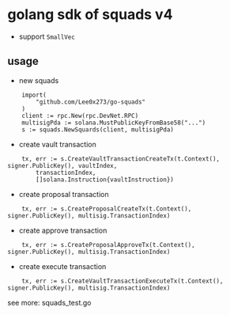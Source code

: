 # golang sdk of squads v4
- support `SmallVec`

## usage
- new squads
```
	import(
		"github.com/Lee0x273/go-squads"
	)
	client := rpc.New(rpc.DevNet.RPC)
	multisigPda := solana.MustPublicKeyFromBase58("...")
	s := squads.NewSquards(client, multisigPda)
```
- create vault transaction
```
	tx, err := s.CreateVaultTransactionCreateTx(t.Context(), signer.PublicKey(), vaultIndex,
		transactionIndex,
		[]solana.Instruction{vaultInstruction})
```
- create proposal transaction
```
	tx, err := s.CreateProposalCreateTx(t.Context(), signer.PublicKey(), multisig.TransactionIndex)
```
- create approve transaction
```
	tx, err := s.CreateProposalApproveTx(t.Context(), signer.PublicKey(), multisig.TransactionIndex)
```
- create execute transaction
```
	tx, err := s.CreateVaultTransactionExecuteTx(t.Context(), signer.PublicKey(), multisig.TransactionIndex)
```

see more: squads_test.go